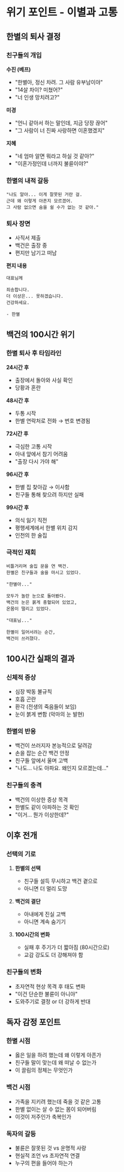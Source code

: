# 위기 포인트 - 이별과 고통

## 한별의 퇴사 결정

### 친구들의 개입
**수진 (베프)**
- "한별아, 정신 차려. 그 사람 유부남이야"
- "14살 차이? 미쳤어?"
- "너 인생 망치려고?"

**미경**
- "언니 같아서 하는 말인데, 지금 당장 끊어"
- "그 사람이 너 진짜 사랑하면 이혼했겠지"

**지혜**
- "네 엄마 알면 뭐라고 하실 것 같아?"
- "이혼가정인데 너까지 불륜이야?"

### 한별의 내적 갈등
```
"나도 알아... 이게 잘못된 거란 걸.
근데 왜 이렇게 아픈지 모르겠어.
그 사람 없으면 숨을 쉴 수가 없는 것 같아."
```

### 퇴사 장면
- 사직서 제출
- 백건은 출장 중
- 편지만 남기고 떠남

**편지 내용**
```
대표님께

죄송합니다.
더 이상은... 못하겠습니다.
건강하세요.

- 한별
```

## 백건의 100시간 위기

### 한별 퇴사 후 타임라인

**24시간 후**
- 출장에서 돌아와 사실 확인
- 당황과 혼란

**48시간 후**
- 두통 시작
- 한별 연락처로 전화 → 번호 변경됨

**72시간 후**
- 극심한 고통 시작
- 아내 앞에서 참기 어려움
- "출장 다시 가야 해"

**96시간 후**
- 한별 집 찾아감 → 이사함
- 친구들 통해 찾으려 하지만 실패

**99시간 후**
- 의식 잃기 직전
- 평행세계에서 한별 위치 감지
- 인천의 한 술집

### 극적인 재회
```
비틀거리며 술집 문을 연 백건.
한별은 친구들과 술을 마시고 있었다.

"한별아..."

모두가 놀란 눈으로 돌아봤다.
백건의 눈은 붉게 충혈되어 있었고,
온몸이 떨리고 있었다.

"대표님..."

한별이 일어서려는 순간,
백건이 쓰러졌다.
```

## 100시간 실패의 결과

### 신체적 증상
- 심장 박동 불규칙
- 호흡 곤란
- 환각 (전생의 죽음들이 보임)
- 눈이 붉게 변함 (악마의 눈 발현)

### 한별의 반응
- 백건이 쓰러지자 본능적으로 달려감
- 손을 잡는 순간 백건 안정
- 친구들 앞에서 울며 고백
- "나도... 나도 아파요. 왜인지 모르겠는데..."

### 친구들의 충격
- 백건의 이상한 증상 목격
- 한별도 같이 아파하는 것 확인
- "이거... 뭔가 이상한데?"

## 이후 전개

### 선택의 기로
1. **한별의 선택**
   - 친구들 설득 무시하고 백건 곁으로
   - 아니면 더 멀리 도망

2. **백건의 결단**
   - 아내에게 진실 고백
   - 아니면 계속 숨기기

3. **100시간의 변화**
   - 실패 후 주기가 더 짧아짐 (80시간으로)
   - 교감 강도도 더 강해져야 함

### 친구들의 변화
- 초자연적 현상 목격 후 태도 변화
- "이건 단순한 불륜이 아니야"
- 도와주기로 결정 or 더 강하게 반대

## 독자 감정 포인트

### 한별 시점
- 옳은 일을 하려 했는데 왜 이렇게 아픈가
- 친구들 말이 맞는데 왜 떠날 수 없는가
- 이 끌림의 정체는 무엇인가

### 백건 시점
- 가족을 지키려 했는데 죽을 것 같은 고통
- 한별 없이는 살 수 없는 몸이 되어버림
- 이것이 저주인가 축복인가

### 독자의 갈등
- 불륜은 잘못된 것 vs 운명적 사랑
- 현실적 조언 vs 초자연적 연결
- 누구의 편을 들어야 하는가